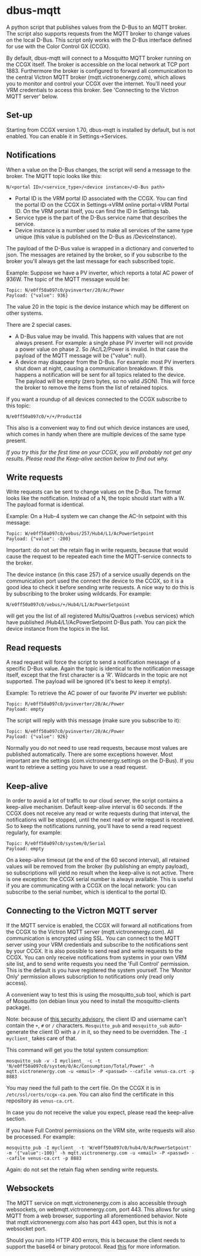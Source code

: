 dbus-mqtt
=========

A python script that publishes values from the D-Bus to an MQTT broker. The script also supports requests
from the MQTT broker to change values on the local D-Bus. This script only works with the D-Bus interface
defined for use with the Color Control GX (CCGX).

By default, dbus-mqtt will connect to a Mosquitto MQTT broker running on the CCGX itself. The broker is
accessible on the local network at TCP port 1883. Furthermore the broker is configured to forward all
communication to the central Victron MQTT broker (mqtt.victronenergy.com), which allows you to monitor and
control your CCGX over the internet. You'll need your VRM credentials to access this broker. See 'Connecting
to the Victron MQTT server' below.

Set-up
------
Starting from CCGX version 1.70, dbus-mqtt is installed by default, but is not enabled. You can enable it in
Settings->Services.

Notifications
-------------

When a value on the D-Bus changes, the script will send a message to the broker.
The MQTT topic looks like this:

	N/<portal ID>/<service_type>/<device instance>/<D-Bus path>

  * Portal ID is the VRM portal ID associated with the CCGX. You can find the portal ID on the CCGX in
    Settings->VRM online portal->VRM Portal ID. On the VRM portal itself, you can find the ID in Settings
    tab.
  * Service type is the part of the D-Bus service name that describes the service.
  * Device instance is a number used to make all services of the same type unique (this value is published
    on the D-Bus as /DeviceInstance).

The payload of the D-Bus value is wrapped in a dictionary and converted to json. The messages are retained by
the broker, so if you subscribe to the broker you'll always get the last message for each subscribed topic.

Example:
Suppose we have a PV inverter, which reports a total AC power of 936W. The topic of the MQTT message would be:

	Topic: N/e0ff50a097c0/pvinverter/20/Ac/Power
	Payload: {"value": 936}

The value 20 in the topic is the device instance which may be different on other systems.

There are 2 special cases.
  * A D-Bus value may be invalid. This happens with values that are not always present. For example: a single
    phase PV inverter will not provide a power value on phase 2. So /Ac/L2/Power is invalid. In that case the
    payload of the MQTT message will be {"value": null}.
  * A device may disappear from the D-Bus. For example: most PV inverters shut down at night, causing a
    communication breakdown. If this happens a notification will be sent for all topics related to the device.
    The payload will be empty (zero bytes, so no valid JSON). This will force the broker to remove the items
    from the list of retained topics.

If you want a roundup of all devices connected to the CCGX subscribe to this topic:

	N/e0ff50a097c0/+/+/ProductId

This also is a convenient way to find out which device instances are used, which comes in handy when there are
multiple devices of the same type present.

*If you try this for the first time on your CCGX, you will probably not get any results. Please read the Keep-alive section below to find out why.*

Write requests
--------------

Write requests can be sent to change values on the D-Bus. The format looks like the notification. Instead of
a N, the topic should start with a W. The payload format is identical.

Example:
On a Hub-4 system we can change the AC-In setpoint with this message:

	Topic: W/e0ff50a097c0/vebus/257/Hub4/L1/AcPowerSetpoint
	Payload: {"value": -200}

Important: do not set the retain flag in write requests, because that would cause the request to be repeated
each time the MQTT-service connects to the broker.

The device instance (in this case 257) of a service usually depends on the communication port used the
connect the device to the CCGX, so it is a good idea to check it before sending write requests. A nice way to
do this is by subscribing to the broker using wildcards.
For example:

	N/e0ff50a097c0/vebus/+/Hub4/L1/AcPowerSetpoint

will get you the list of all registered Multis/Quattros (=vebus services) which have published
/Hub4/L1/AcPowerSetpoint D-Bus path. You can pick the device instance from the topics in the list.

Read requests
-------------

A read request will force the script to send a notification message of a specific D-Bus value. Again the
topic is identical to the notification message itself, except that the first character is a 'R'. Wildcards
in the topic are not supported. The payload will be ignored (it's best to keep it empty).

Example:
To retrieve the AC power of our favorite PV inverter we publish:

	Topic: R/e0ff50a097c0/pvinverter/20/Ac/Power
	Payload: empty

The script will reply with this message (make sure you subscribe to it):

	Topic: N/e0ff50a097c0/pvinverter/20/Ac/Power
	Payload: {"value": 926}

Normally you do not need to use read requests, because most values are published automatically. There are
some exceptions however. Most important are the settings (com.victronenergy.settings on the D-Bus). If you
want to retrieve a setting you have to use a read request.

Keep-alive
----------

In order to avoid a lot of traffic to our cloud server, the script contains a keep-alive mechanism. Default
keep-alive interval is 60 seconds. If the CCGX does not receive any read or write requests during that
interval, the notifications will be stopped, until the next read or write request is received. 
So to keep the notifications running, you'll have to send a read request regularly, for example:

	Topic: R/e0ff50a097c0/system/0/Serial
	Payload: empty

On a keep-alive timeout (at the end of the 60 second interval), all retained values will be removed from the
broker (by publishing an empty payload), so subscriptions will yield no result when the keep-alive is not 
active.
There is one exception: the CCGX serial number is always available. This is useful if you are communicating
with a CCGX on the local network: you can subscribe to the serial number, which is identical to the portal ID.

Connecting to the Victron MQTT server
-------------------------------------

If the MQTT service is enabled, the CCGX will forward all notifications from the CCGX to the Victron MQTT
server (mqtt.victronenergy.com). All communication is encrypted using SSL. You can connect to the MQTT
server using your VRM credentials and subscribe to the notifications sent by your CCGX. It is also possible
to send read and write requests to the CCGX. You can only receive notifications from systems in your own VRM
site list, and to send write requests you need the 'Full Control' permission. This is the default is you have
registered the system yourself. The 'Monitor Only' permission allows subscription to notifications only
(read only access).

A convenient way to test this is using the mosquitto_sub tool, which is part of Mosquitto (on debian linux
you need to install the mosquitto-clients package).

Note: because of [this security advisory](https://mosquitto.org/2017/05/security-advisory-cve-2017-7650/), the
client ID and username can't contain the `+`, `#` or `/` characters. `Mosquitto_pub` and `mosquitto_sub`
auto-generate the client ID with a `/` in it, so they need to be overridden. The `-I myclient_` takes care
of that.

This command will get you the total system consumption:

	mosquitto_sub -v -I myclient_ -c -t 'N/e0ff50a097c0/system/0/Ac/Consumption/Total/Power' -h mqtt.victronenergy.com -u <email> -P <passwd> --cafile venus-ca.crt -p 8883

You may need the full path to the cert file. On the CCGX it is in
`/etc/ssl/certs/ccgx-ca.pem`. You can also find the certificate in this repository as `venus-ca.crt`.

In case you do not receive the value you expect, please read the keep-alive section.

If you have Full Control permissions on the VRM site, write requests will also be processed. For example:

	mosquitto_pub -I myclient_ -t 'W/e0ff50a097c0/hub4/0/AcPowerSetpoint' -m '{"value":-100}' -h mqtt.victronenergy.com -u <email> -P <passwd> --cafile venus-ca.crt -p 8883

Again: do not set the retain flag when sending write requests.

Websockets
----------

The MQTT service on mqtt.victronenergy.com is also accessible through websockets, on webmqtt.victronenergy.com,
port 443. This allows for using MQTT from a web browser, supporting all aforementioned behavior. Note that
mqtt.victronenergy.com also has port 443 open, but this is not a websocket port.

Should you run into HTTP 400 errors, this is because the client needs to support the base64 or binary 
protocol. Read [this](http://stackoverflow.com/questions/15962359) for more information.

